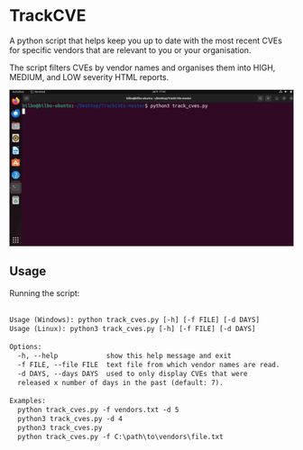 # TrackCVE

A python script that helps keep you up to date with the most recent CVEs for specific vendors that are relevant to you or your organisation.

The script filters CVEs by vendor names and organises them into HIGH, MEDIUM, and LOW severity HTML reports.

![](https://github.com/RobH0/project-gifs/blob/main/TrackCVEs-preview.gif)

## Usage
Running the script:
```

Usage (Windows): python track_cves.py [-h] [-f FILE] [-d DAYS]
Usage (Linux): python3 track_cves.py [-h] [-f FILE] [-d DAYS]

Options:
  -h, --help            show this help message and exit
  -f FILE, --file FILE  text file from which vendor names are read.
  -d DAYS, --days DAYS  used to only display CVEs that were
  released x number of days in the past (default: 7).

Examples:
  python track_cves.py -f vendors.txt -d 5
  python3 track_cves.py -d 4
  python3 track_cves.py
  python track_cves.py -f C:\path\to\vendors\file.txt
  ```
